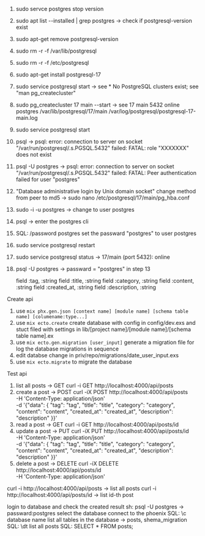 1. sudo servce postgres stop version
1. sudo apt list --installed | grep postgres -> check if postgresql-version exist
2. sudo apt-get remove postgresql-version
3. sudo rm -r -f /var/lib/postgresql
4. sudo rm -r -f /etc/postgresql
5. sudo apt-get install postgresql-17
6. sudo service postgresql start -> see * No PostgreSQL clusters exist; see "man pg_createcluster"
6. sudo pg_createcluster 17 main --start -> see 17  main    5432 online postgres /var/lib/postgresql/17/main /var/log/postgresql/postgresql-17-main.log
7. sudo service postgresql start
8. psql -> psql: error: connection to server on socket "/var/run/postgresql/.s.PGSQL.5432" failed: FATAL:  role "XXXXXXX" does not exist
9. psql -U postgres -> psql: error: connection to server on socket "/var/run/postgresql/.s.PGSQL.5432" failed: FATAL:  Peer authentication failed for user "postgres"
10. "Database administrative login by Unix domain socket" change method from peer to md5 -> sudo nano /etc/postgresql/17/main/pg_hba.conf
11. sudo -i -u postgres -> change to user postgres
12. psql -> enter the postgres cli
13. SQL: /password postgres set the passward "postgres" to user postgres
14. sudo service postgresql restart
15. sudo service postgresql status -> 17/main (port 5432): online
16. psql -U postgres -> passward = "postgres" in step 13


    field :tag, :string
    field :title, :string
    field :category, :string
    field :content, :string
    field :created_at, :string
    field :description, :string

Create api
1. use `mix phx.gen.json [context name] [module name] [schema table name] [columename:type...]`
2. use `mix ecto.create` create database with config in config/dev.exs and stuct filed with settings in lib/[project name]/[module name]/[schema table name].ex
3. use `mix ecto.gen.migration [user_input]` generate a migration file for log the database migrations in sequence
4. edit databse change in priv/repo/migrations/date_user_input.exs
5. use `mix ecto.migrate` to migrate the database

Test api
1. list all posts -> GET
curl -i GET http://localhost:4000/api/posts
2. create a post -> POST
curl -iX POST http://localhost:4000/api/posts \
   -H 'Content-Type: application/json' \
   -d '{"data": {
        "tag": "tag",
        "title": "title",
        "category": "category",
        "content": "content",
        "created_at": "created_at",
        "description": "description"
    }}'
3. read a post -> GET
curl -i GET http://localhost:4000/api/posts/id
4. update a post -> PUT
curl -iX PUT http://localhost:4000/api/posts/id \
   -H 'Content-Type: application/json' \
   -d '{"data": {
        "tag": "tag",
        "title": "title",
        "category": "category",
        "content": "content",
        "created_at": "created_at",
        "description": "description"
    }}'
5. delete a post -> DELETE
curl -iX DELETE http://localhost:4000/api/posts/id \
   -H 'Content-Type: application/json'


curl -i http://localhost:4000/api/posts -> list all posts
curl -i http://localhost:4000/api/posts/id -> list id-th post

login to database and check the created result
sh: psql -U postgres -> passward:postgres
select the database connect to the phoenix
SQL: \c database name
list all tables in the database -> posts, shema_migration
SQL: \dt
list all posts
SQL: SELECT * FROM posts;
